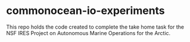 # commonocean-io-experiments
This repo holds the code created to complete the take home task for the NSF IRES Project on Autonomous Marine Operations for the Arctic.
